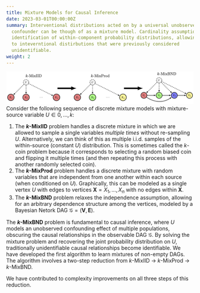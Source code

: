 ```yaml
---
title: Mixture Models for Causal Inference
date: 2023-03-01T00:00:00Z
summary: Interventional distributions acted on by a universal unobserveed
  confounder can be though of as a mixture model. Cardinality assumptions allow
  identification of within-component probability distributions, allowing access
  to inteverntional distirbutions that were previously considered
  unidentifiable.
weight: 2
---
```

![Reduction Process](reduction_process_horizontal.png)
Consider the following sequence of discrete mixture models with mixture-source variable $U \in {0, \ldots, k}$:

1. The **$k$-MixIID** problem handles a discrete mixture in which we are allowed to sample a single variables *multiple times* without re-sampling $U$. Alternatively, we can think of this as multiple i.i.d. samples of the within-source (constant $U$) distribution. This is sometimes called the $k$-coin problem because it corresponds to selecting a random biased coin and flipping it multiple times (and then repeating this process with another randomly selected coin).
2. The **$k$-MixProd** problem handles a discrete mixture with random variables that are independent from one another within each source (when conditioned on $U$). Graphically, this can be modeled as a single vertex $U$ with edges to vertices $\mathbf{X} = X_1, \ldots, X_n$ with no edges within $\mathbf{X}$.
3. The **$k$-MixBND** problem relaxes the independence assumption, allowing for an arbitrary dependence structure among the vertices, modeled by a Bayesian Netork DAG $\mathcal{G} = (\mathbf{V}, \mathbf{E})$.

The **$k$-MixBND** problem is fundamental to causal inference, where $U$ models an unobserved confounding effect of multiple populations, obscuring the causal relationships in the observable DAG $\mathcal{G}$. By solving the mixture problem and recovering the joint probability distribution on $U$, traditionally unidentifiable causal relationships become identifiable. We have developed the first algorithm to learn mixtures of non-empty DAGs. The algorithm involves a two-step reduction from $k$-MixIID $\rightarrow$ $k$-MixProd $\rightarrow$ $k$-MixBND.

We have contributed to complexity improvements on all three steps of this reduction.